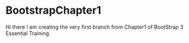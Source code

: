 # BootstrapChapter1

Hi there I am creating the very first branch from Chapter1 of BootStrap 3 Essential Training.
